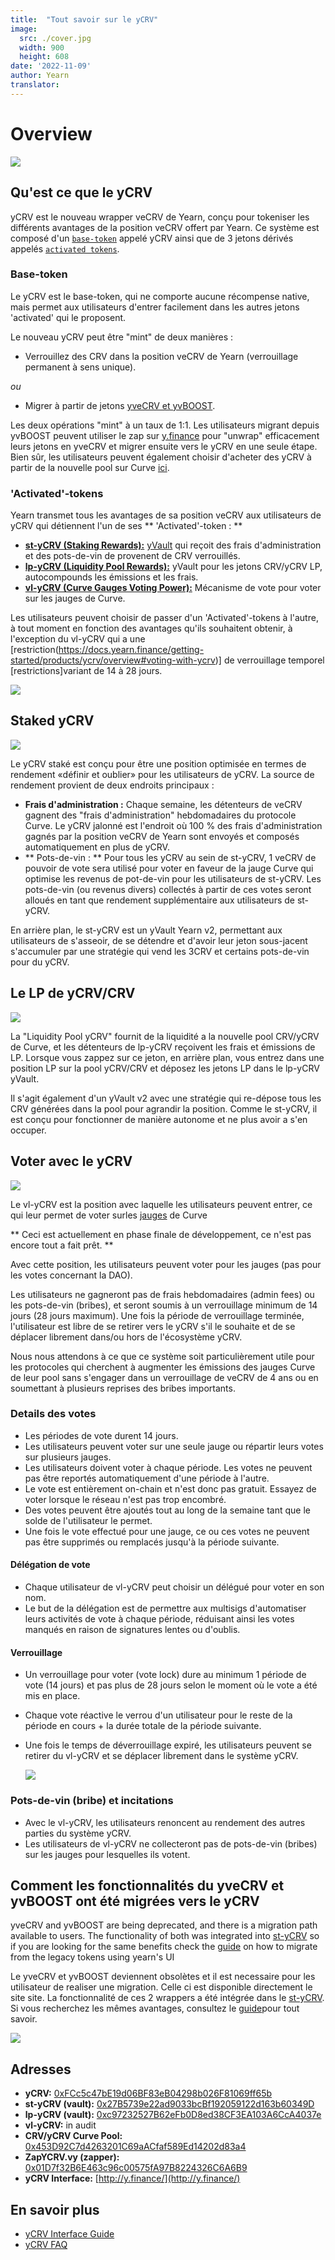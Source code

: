 ```yaml
---
title:  "Tout savoir sur le yCRV"
image:
  src: ./cover.jpg
  width: 900
  height: 608
date: '2022-11-09'
author: Yearn
translator:
---
```



# Overview


![](image1.jpg?w=424&h=218)

## Qu'est ce que le yCRV

yCRV est le nouveau wrapper veCRV de Yearn, conçu pour tokeniser les différents avantages de la position veCRV offert par Yearn. Ce système est composé d'un [`base-token`](https://docs.yearn.finance/getting-started/products/ycrv/overview#base-token) appelé yCRV ainsi que de 3 jetons dérivés appelés  [`activated tokens`](https://docs.yearn.finance/getting-started/products/ycrv/overview#activated-tokens).

### Base-token


Le yCRV est le base-token, qui ne comporte aucune récompense native, mais permet aux utilisateurs d'entrer facilement dans les autres jetons 'activated' qui le proposent.

Le nouveau yCRV peut être "mint" de deux manières :

- Verrouillez des CRV dans la position veCRV de Yearn (verrouillage permanent à sens unique).

_ou_

- Migrer à partir de jetons [yveCRV et yvBOOST](https://docs.yearn.finance/getting-started/products/ycrv/overview#how-yvecrv-and-veboost-functionality-was-migrated-to-ycrv).

Les deux opérations "mint" à un taux de 1:1. Les utilisateurs migrant depuis yvBOOST peuvent utiliser le zap sur [y.finance](https://y.finance/) pour "unwrap" efficacement leurs jetons en yveCRV et migrer ensuite vers le yCRV en une seule étape. Bien sûr, les utilisateurs peuvent également choisir d'acheter des yCRV à partir de la nouvelle pool sur Curve [ici](https://curve.fi/factory/192).


### 'Activated'-tokens

Yearn transmet tous les avantages de sa position veCRV aux utilisateurs de yCRV qui détiennent l'un de ses ** 'Activated'-token : **

- [**st-yCRV (Staking Rewards):**](https://docs.yearn.finance/getting-started/products/ycrv/overview#staked-ycrv) [yVault](https://medium.com/iearn/yearn-finance-explained-what-are-vaults-and-strategies-96970560432) qui reçoit des frais d'administration et des pots-de-vin de provenent de CRV verrouillés.
- [**lp-yCRV (Liquidity Pool Rewards):**](https://docs.yearn.finance/getting-started/products/ycrv/overview#lpd-ycrvcrv) yVault pour les jetons CRV/yCRV LP, autocompounds les émissions et les frais.
- [**vl-yCRV (Curve Gauges Voting Power):**](https://docs.yearn.finance/getting-started/products/ycrv/overview#voting-with-ycrv) Mécanisme de vote pour voter sur les jauges de Curve.

Les utilisateurs peuvent choisir de passer d'un 'Activated'-tokens à l'autre, à tout moment en fonction des avantages qu'ils souhaitent obtenir, à l'exception du vl-yCRV qui a une [restriction(https://docs.yearn.finance/getting-started/products/ycrv/overview#voting-with-ycrv)] de verrouillage temporel [restrictions]variant de 14 à 28 jours.

![](image2.jpg?w=900&h=506)

## Staked yCRV


![](image3.jpg?w=499&h=199)

Le yCRV staké est conçu pour être une position optimisée en termes de rendement «définir et oublier» pour les utilisateurs de yCRV. La source de rendement provient de deux endroits principaux :

- **Frais d'administration :** Chaque semaine, les détenteurs de veCRV gagnent des "frais d'administration" hebdomadaires du protocole Curve. Le yCRV jalonné est l'endroit où 100 % des frais d'administration gagnés par la position veCRV de Yearn sont envoyés et composés automatiquement en plus de yCRV.
- ** Pots-de-vin : ** Pour tous les yCRV au sein de st-yCRV, 1 veCRV de pouvoir de vote sera utilisé pour voter en faveur de la jauge Curve qui optimise les revenus de pot-de-vin pour les utilisateurs de st-yCRV. Les pots-de-vin (ou revenus divers) collectés à partir de ces votes seront alloués en tant que rendement supplémentaire aux utilisateurs de st-yCRV.

En arrière plan, le st-yCRV est un yVault Yearn v2, permettant aux utilisateurs de s'asseoir, de se détendre et d'avoir leur jeton sous-jacent s'accumuler par une stratégie qui vend les 3CRV et certains pots-de-vin pour du yCRV.

## Le LP de yCRV/CRV


![](image4.jpg?w=463&h=201)

La "Liquidity Pool yCRV" fournit de la liquidité a la nouvelle pool CRV/yCRV de Curve, et les détenteurs de lp-yCRV reçoivent les frais et émissions de LP. Lorsque vous zappez sur ce jeton, en arrière plan, vous entrez dans une position LP sur la pool yCRV/CRV et déposez les jetons LP dans le lp-yCRV yVault.

Il s'agit également d'un yVault v2 avec une stratégie qui re-dépose tous les CRV générées dans la pool pour agrandir la position. Comme le st-yCRV, il est conçu pour fonctionner de manière autonome et ne plus avoir a s'en occuper.

## Voter avec le yCRV


![](image5.jpg?w=513&h=207)

Le vl-yCRV est la position avec laquelle les utilisateurs peuvent entrer, ce qui leur permet de voter surles [jauges](https://resources.curve.fi/reward-gauges/understanding-gauges) de Curve

** Ceci est actuellement en phase finale de développement, ce n'est pas encore tout a fait prêt. **

Avec cette position, les utilisateurs peuvent voter pour les jauges (pas pour les votes concernant la DAO).

Les utilisateurs  ne gagneront pas de frais hebdomadaires (admin fees) ou les pots-de-vin (bribes), et seront soumis à un verrouillage minimum de 14 jours (28 jours maximum). Une fois la période de verrouillage terminée, l'utilisateur est libre de se retirer vers le yCRV s'il le souhaite et de se déplacer librement dans/ou hors de l'écosystème yCRV.

Nous nous attendons à ce que ce système soit particulièrement utile pour les protocoles qui cherchent à augmenter les émissions des jauges Curve de leur pool sans s'engager dans un verrouillage de veCRV de 4 ans ou en soumettant à plusieurs reprises des bribes importants.


### Details des votes

- Les périodes de vote durent 14 jours.
- Les utilisateurs peuvent voter sur une seule jauge ou répartir leurs votes sur plusieurs jauges.
- Les utilisateurs doivent voter à chaque période. Les votes ne peuvent pas être reportés automatiquement d'une période à l'autre.
- Le vote est entièrement on-chain et n'est donc pas gratuit. Essayez de voter lorsque le réseau n'est pas trop encombré.
- Des votes peuvent être ajoutés tout au long de la semaine tant que le solde de l'utilisateur le permet.
- Une fois le vote effectué pour une jauge, ce ou ces votes ne peuvent pas être supprimés ou remplacés jusqu'à la période suivante.

#### Délégation de vote

- Chaque utilisateur de vl-yCRV peut choisir un délégué pour voter en son nom.
- Le but de la délégation est de permettre aux multisigs d'automatiser leurs activités de vote à chaque période, réduisant ainsi les votes manqués en raison de signatures lentes ou d'oublis.

#### Verrouillage

- Un verrouillage pour voter (vote lock) dure au minimum 1 période de vote (14 jours) et pas plus de 28 jours selon le moment où le vote a été mis en place.
- Chaque vote réactive le verrou d'un utilisateur pour le reste de la période en cours + la durée totale de la période suivante.
- Une fois le temps de déverrouillage expiré, les utilisateurs peuvent se retirer du vl-yCRV et se déplacer librement dans le système yCRV.


    ![](image6.jpg?w=900&h=367)


### Pots-de-vin (bribe) et incitations

- Avec le vl-yCRV, les utilisateurs renoncent au rendement des autres parties du système yCRV.
- Les utilisateurs de vl-yCRV ne collecteront pas de pots-de-vin (bribes) sur les jauges pour lesquelles ils votent.

## Comment les fonctionnalités du yveCRV et yvBOOST ont été migrées vers le yCRV

yveCRV and yvBOOST are being deprecated, and there is a migration path available to users. The functionality of both was integrated into  [st-yCRV](https://docs.yearn.finance/getting-started/products/ycrv/overview#staked-ycrv)  so if you are looking for the same benefits check the  [guide](https://docs.yearn.finance/getting-started/products/ycrv/guide)  on how to migrate from the legacy tokens using yearn's UI

Le yveCRV et yvBOOST deviennent obsolètes et il est necessaire pour les utilisateur de realiser une migration. Celle ci est disponible directement le site site. La fonctionnalité de ces 2 wrappers a été intégrée dans le [st-yCRV](https://docs.yearn.finance/getting-started/products/ycrv/overview#staked-ycrv). Si vous recherchez les mêmes avantages, consultez le [guide](https://docs.yearn.finance/getting-started/products/ycrv/guide)pour tout savoir.

![](image7.jpg?w=900&h=450)


## Adresses

-   **yCRV:**  [0xFCc5c47bE19d06BF83eB04298b026F81069ff65b](https://etherscan.io/token/0xFCc5c47bE19d06BF83eB04298b026F81069ff65b)
-   **st-yCRV (vault):**  [0x27B5739e22ad9033bcBf192059122d163b60349D](https://etherscan.io/token/0x27B5739e22ad9033bcBf192059122d163b60349D)
-   **lp-yCRV (vault):**  [0xc97232527B62eFb0D8ed38CF3EA103A6CcA4037e](https://etherscan.io/token/0xc97232527B62eFb0D8ed38CF3EA103A6CcA4037e)
-   **vl-yCRV:**  in audit
-   **CRV/yCRV Curve Pool:**  [0x453D92C7d4263201C69aACfaf589Ed14202d83a4](https://etherscan.io/token/0x453D92C7d4263201C69aACfaf589Ed14202d83a4)
-   **ZapYCRV.vy (zapper):**  [0x01D7f32B6E463c96c00575fA97B8224326C6A6B9](https://etherscan.io/token/0x01D7f32B6E463c96c00575fA97B8224326C6A6B9)
-   **yCRV Interface:**  [http://y.finance/](http://y.finance/)

## En savoir plus

-   [yCRV Interface Guide](https://docs.yearn.finance/getting-started/products/ycrv/guide)
-   [yCRV FAQ](https://docs.yearn.finance/getting-started/products/ycrv/faq)
